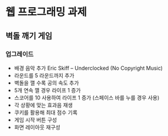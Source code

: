 # 웹 프로그래밍 과제
## 벽돌 깨기 게임

### 업그레이드
 - 배경 음악 추가 Eric Skiff – Underclocked (No Copyright Music)
 - 라운드를 5 라운드까지 추가
 - 벽돌을 깰 수록 공의 속도 추가
 - 5개 연속 깰 경우 라이프 1 증가
 - 스코어를 10 사용하여 라이프 1 증가 (스페이스 바를 누를 경우 사용)
 - 각 상황에 맞는 효과음 재생
 - 쿠키를 활용해 최대 점수 기록
 - 게임 시작 버튼 구성
 - 화면 레이아웃 재구성